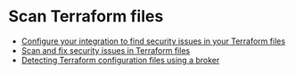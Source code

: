 # Scan Terraform files

* [Configure your integration to find security issues in your Terraform files](configure-your-integration-to-find-security-issues-in-your-terraform-filess.md)
* [Scan and fix security issues in Terraform files](scan-and-fix-security-issues-in-terraform-files.md)
* [Detecting Terraform configuration files using a broker](detecting-terraform-configuration-files-using-a-broker.md)

